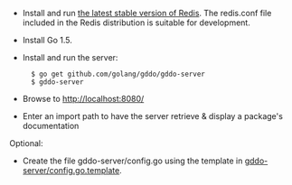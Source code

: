 - Install and run [the latest stable version of Redis](http://redis.io/download). The redis.conf file included in the Redis distribution is suitable for development.
- Install Go 1.5.
- Install and run the server:

        $ go get github.com/golang/gddo/gddo-server
        $ gddo-server

- Browse to [http://localhost:8080/](http://localhost:8080/)
- Enter an import path to have the server retrieve & display a package's documentation

Optional:

- Create the file gddo-server/config.go using the template in [gddo-server/config.go.template](https://github.com/golang/gddo/blob/master/gddo-server/config.go.template).
